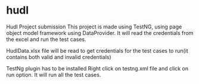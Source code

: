 # hudl
Hudl Project submission
This project is made using TestNG, using page object model framework using DataProvider.
It will read the credentials from the excel and run the test cases.

 HudlData.xlsx file will be read to get credentials for the test cases to run(it contains both valid and invalid credentials)


TestNg plugin has to be installed
Right click on testng.xml file and click on run option. It will run all the test cases.
